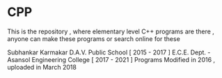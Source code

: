 # CPP
This is the repository , where elementary level C++ programs are there , anyone can make these programs or search online for these  

Subhankar Karmakar 
D.A.V. Public School [ 2015 - 2017 ] 
E.C.E. Dept. - Asansol Engineering College [ 2017 - 2021 ] 
Programs Modified in 2016 , uploaded in March  2018
